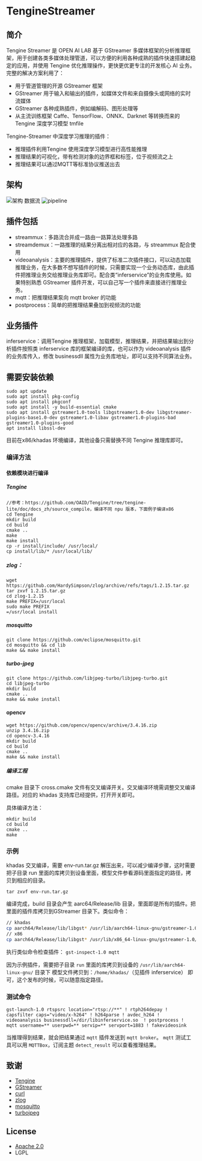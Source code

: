 # TengineStreamer

## 简介
Tengine Streamer 是 OPEN AI LAB 基于 GStreamer 多媒体框架的分析推理框架，用于创建各类多媒体处理管道，可以方便的利用各种成熟的插件快速搭建起稳定的应用，并使用 Tengine 优化推理操作，更快更优更专注的开发核心 AI 业务。
完整的解决方案利用了：
- 用于管道管理的开源 GStreamer 框架
- GStreamer 用于输入和输出的插件，如媒体文件和来自摄像头或网络的实时流媒体
- GStreamer 各种成熟插件，例如编解码、图形处理等 
- 从主流训练框架 Caffe、TensorFlow、ONNX、Darknet 等转换而来的 Tengine 深度学习模型 tmfile

Tengine-Streamer 中深度学习推理的插件：
- 推理插件利用Tengine 使用深度学习模型进行高性能推理
- 推理结果的可视化，带有检测对象的边界框和标签，位于视频流之上
- 推理结果可以通过MQTT等标准协议推送出去

## 架构
![架构](https://github.com/OAID/TengineStreamer/blob/main/docs/Tengine-Streamer.png)
数据流
![pipeline](https://github.com/OAID/TengineStreamer/blob/main/docs/TengineStreamer-Flow.png)

## 插件包括
- streammux：多路流合并成一路由一路算法处理多路
- streamdemux：一路推理的结果分离出相对应的各路，与 streammux 配合使用
- videoanalysis：主要的推理插件，提供了标准二次插件接口，可以动态加载推理业务，在大多数不想写插件的时候，只需要实现一个业务动态库，由此插件把推理业务交给推理业务库即可。配合类“inferservice”的业务库使用。如果特别熟悉 GStreamer 插件开发，可以自己写一个插件来直接进行推理业务。
- mqtt：把推理结果泵向 mqtt broker 的功能
- postprocess：简单的把推理结果叠加到视频流的功能

## 业务插件
inferservice：调用Tengine 推理框架，加载模型，推理结果，并把结果输出到分析插件按照类 inferservice 库的框架编译的库，也可以作为 videoanalysis 插件的业务库传入，修改 businessdll 属性为业务库地址，即可以支持不同算法业务。

## 需要安装依赖
```
sudo apt update
sudo apt install pkg-config
sudo apt install pkgconf
sudo apt install -y build-essential cmake
sudo apt install gstreamer1.0-tools libgstreamer1.0-dev libgstreamer-plugins-base1.0-dev gstreamer1.0-libav gstreamer1.0-plugins-bad gstreamer1.0-plugins-good
apt install libssl-dev
```

目前在x86/khadas 环境编译，其他设备只需替换不同 Tengine 推理库即可。

### 编译方法
#### 依赖模块进行编译
##### Tengine
```
//参考：https://github.com/OAID/Tengine/tree/tengine-lite/doc/docs_zh/source_compile，编译不同 npu 版本，下面例子编译x86
cd Tengine
mkdir build 
cd build
cmake ..
make
make install
cp -r install/include/ /usr/local/
cp install/lib/* /usr/local/lib/
```

##### zlog：
```
wget https://github.com/HardySimpson/zlog/archive/refs/tags/1.2.15.tar.gz
tar zxvf 1.2.15.tar.gz
cd zlog-1.2.15
make PREFIX=/usr/local
sudo make PREFIX
=/usr/local install
```
##### mosquitto
```
git clone https://github.com/eclipse/mosquitto.git
cd mosquitto && cd lib
make && make install
```

##### turbo-jpeg
```
git clone https://github.com/libjpeg-turbo/libjpeg-turbo.git
cd libjpeg-turbo
mkdir build
cmake ..
make && make install
```
#### opencv
```
wget https://github.com/opencv/opencv/archive/3.4.16.zip
unzip 3.4.16.zip
cd opencv-3.4.16
mkdir build
cd build
cmake ..
make && make install
```

##### 编译工程
cmake 目录下 cross.cmake 文件有交叉编译开关。交叉编译环境需调整交叉编译路径。对应的 khadas 支持库已经提供，打开开关即可。

具体编译方法：
```
mkdir build
cd build
cmake ..
make
```

### 示例
khadas 交叉编译，需要 env-run.tar.gz 解压出来，可以减少编译步骤，这时需要把子目录 run 里面的库拷贝到设备里面，模型文件参看源码里面指定的路径，拷贝到相应的目录。
```
tar zxvf env-run.tar.gz
```

编译完成，build 目录会产生 aarc64/Release/lib 目录，里面即是所有的插件。把里面的插件库拷贝到GStreamer 目录下。类似命令：
```bash
// khadas
cp aarch64/Release/lib/libgst* /usr/lib/aarch64-linux-gnu/gstreamer-1.0/
// x86
cp aarch64/Release/lib/libgst* /usr/lib/x86_64-linux-gnu/gstreamer-1.0/
```

执行类似命令检查插件：
`gst-inspect-1.0 mqtt`

因为示例插件，需要把子目录 `run` 里面的库拷贝到设备的 `/usr/lib/aarch64-linux-gnu/` 目录下
模型文件拷贝到：`/home/khadas/`（见插件 inferservice） 即可，这个发布的时候，可以随意指定路径。

### 测试命令
```
gst-launch-1.0 rtspsrc location="rtsp://**" ! rtph264depay ! capsfilter caps="video/x-h264" ! h264parse ! avdec_h264 !  videoanalysis businessdll=/dir/libinferservice.so  ! postprocess ! mqtt username=** userpwd=** servip=** servport=1883 ! fakevideosink
```

当推理得到结果，就会把结果通过 `mqtt` 插件发送到 `mqtt broker`。 `mqtt` 测试工具可以用 `MQTTBox`，订阅主题 `detect_result` 可以查看推理结果。

## 致谢
- [Tengine](https://github.com/OAID/Tengine)
- [GStreamer](https://gstreamer.freedesktop.org/src/)
- [curl](https://github.com/curl/curl.git)
- [zlog](https://github.com/lisongmin/zlog)
- [mosquitto](https://github.com/eclipse/mosquitto)
- [turbojpeg](https://github.com/libjpeg-turbo/libjpeg-turbo)
## License
- [Apache 2.0](https://github.com/OAID/Tengine/blob/tengine-lite/LICENSE)
- LGPL
